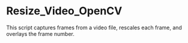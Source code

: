 # Resize_Video_OpenCV
This script captures frames from a video file, rescales each frame, and overlays the frame number.
